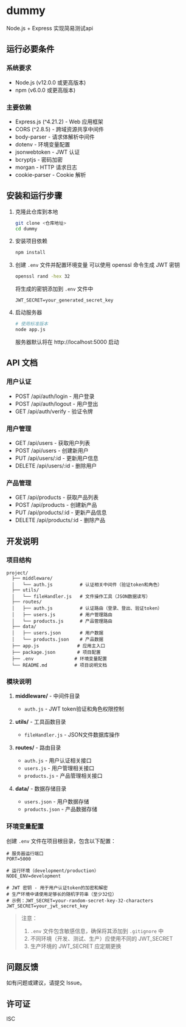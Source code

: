 # dummy

Node.js + Express 实现简易测试api

## 运行必要条件

### 系统要求

- Node.js (v12.0.0 或更高版本)
- npm (v6.0.0 或更高版本)

### 主要依赖

- Express.js (^4.21.2) - Web 应用框架
- CORS (^2.8.5) - 跨域资源共享中间件
- body-parser - 请求体解析中间件
- dotenv - 环境变量配置
- jsonwebtoken - JWT 认证
- bcryptjs - 密码加密
- morgan - HTTP 请求日志
- cookie-parser - Cookie 解析

## 安装和运行步骤

1. 克隆此仓库到本地
   ```bash
   git clone <仓库地址>
   cd dummy
   ```

2. 安装项目依赖
   ```bash
   npm install
   ```
3. 创建 `.env` 文件并配置环境变量
   可以使用 openssl 命令生成 JWT 密钥
   ```bash
   openssl rand -hex 32
   ```
   将生成的密钥添加到 `.env` 文件中
   ```text
   JWT_SECRET=your_generated_secret_key
   ```

4. 启动服务器
   ```bash
   # 使用标准版本
   node app.js
   ```
   服务器默认将在 http://localhost:5000 启动

## API 文档

### 用户认证

- POST /api/auth/login - 用户登录
- POST /api/auth/logout - 用户登出
- GET /api/auth/verify - 验证令牌

### 用户管理

- GET /api/users - 获取用户列表
- POST /api/users - 创建新用户
- PUT /api/users/:id - 更新用户信息
- DELETE /api/users/:id - 删除用户

### 产品管理

- GET /api/products - 获取产品列表
- POST /api/products - 创建新产品
- PUT /api/products/:id - 更新产品信息
- DELETE /api/products/:id - 删除产品

## 开发说明

### 项目结构

```
project/
  ├── middleware/
  │   └── auth.js          # 认证相关中间件（验证token和角色）
  ├── utils/
  │   └── fileHandler.js   # 文件操作工具（JSON数据读写）
  ├── routes/
  │   ├── auth.js          # 认证路由（登录、登出、验证token）
  │   ├── users.js         # 用户管理路由
  │   └── products.js      # 产品管理路由
  ├── data/
  │   ├── users.json       # 用户数据
  │   └── products.json    # 产品数据
  ├── app.js              # 应用主入口
  ├── package.json        # 项目配置
  ├── .env               # 环境变量配置
  └── README.md          # 项目说明文档
```

### 模块说明

1. **middleware/** - 中间件目录
    - `auth.js` - JWT token验证和角色权限控制

2. **utils/** - 工具函数目录
    - `fileHandler.js` - JSON文件数据库操作

3. **routes/** - 路由目录
    - `auth.js` - 用户认证相关接口
    - `users.js` - 用户管理相关接口
    - `products.js` - 产品管理相关接口

4. **data/** - 数据存储目录
    - `users.json` - 用户数据存储
    - `products.json` - 产品数据存储

### 环境变量配置

创建 `.env` 文件在项目根目录，包含以下配置：

```
# 服务器运行端口
PORT=5000

# 运行环境（development/production）
NODE_ENV=development

# JWT 密钥 - 用于用户认证token的加密和解密
# 生产环境中请使用足够长的随机字符串（至少32位）
# 示例：JWT_SECRET=your-random-secret-key-32-characters
JWT_SECRET=your_jwt_secret_key
```

> 注意：
> 1. `.env` 文件包含敏感信息，确保将其添加到 `.gitignore` 中
> 2. 不同环境（开发、测试、生产）应使用不同的 JWT_SECRET
> 3. 生产环境的 JWT_SECRET 应定期更换

## 问题反馈

如有问题或建议，请提交 Issue。

## 许可证

ISC